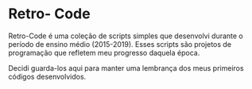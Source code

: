 # Retro- Code
Retro-Code é uma coleção de scripts simples que desenvolvi durante o período de ensino médio (2015-2019). Esses scripts 
são projetos de programação que refletem meu progresso daquela época. 

Decidi guarda-los aqui para manter uma lembrança dos meus primeiros códigos desenvolvidos.

